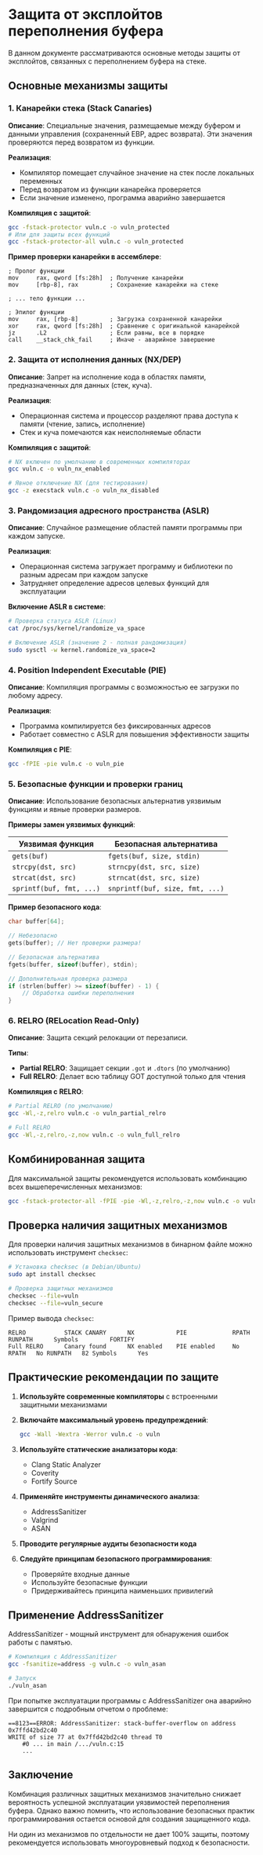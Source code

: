 # Защита от эксплойтов переполнения буфера

В данном документе рассматриваются основные методы защиты от эксплойтов, связанных с переполнением буфера на стеке.

## Основные механизмы защиты

### 1. Канарейки стека (Stack Canaries)

**Описание**: Специальные значения, размещаемые между буфером и данными управления (сохраненный EBP, адрес возврата). Эти значения проверяются перед возвратом из функции.

**Реализация**:
- Компилятор помещает случайное значение на стек после локальных переменных
- Перед возвратом из функции канарейка проверяется
- Если значение изменено, программа аварийно завершается

**Компиляция с защитой**:
```bash
gcc -fstack-protector vuln.c -o vuln_protected
# Или для защиты всех функций
gcc -fstack-protector-all vuln.c -o vuln_protected
```

**Пример проверки канарейки в ассемблере**:
```assembly
; Пролог функции
mov     rax, qword [fs:28h]  ; Получение канарейки
mov     [rbp-8], rax         ; Сохранение канарейки на стеке

; ... тело функции ...

; Эпилог функции
mov     rax, [rbp-8]         ; Загрузка сохраненной канарейки
xor     rax, qword [fs:28h]  ; Сравнение с оригинальной канарейкой
jz      .L2                  ; Если равны, все в порядке
call    __stack_chk_fail     ; Иначе - аварийное завершение
```

### 2. Защита от исполнения данных (NX/DEP)

**Описание**: Запрет на исполнение кода в областях памяти, предназначенных для данных (стек, куча).

**Реализация**:
- Операционная система и процессор разделяют права доступа к памяти (чтение, запись, исполнение)
- Стек и куча помечаются как неисполняемые области

**Компиляция с защитой**:
```bash
# NX включен по умолчанию в современных компиляторах
gcc vuln.c -o vuln_nx_enabled

# Явное отключение NX (для тестирования)
gcc -z execstack vuln.c -o vuln_nx_disabled
```

### 3. Рандомизация адресного пространства (ASLR)

**Описание**: Случайное размещение областей памяти программы при каждом запуске.

**Реализация**:
- Операционная система загружает программу и библиотеки по разным адресам при каждом запуске
- Затрудняет определение адресов целевых функций для эксплуатации

**Включение ASLR в системе**:
```bash
# Проверка статуса ASLR (Linux)
cat /proc/sys/kernel/randomize_va_space

# Включение ASLR (значение 2 - полная рандомизация)
sudo sysctl -w kernel.randomize_va_space=2
```

### 4. Position Independent Executable (PIE)

**Описание**: Компиляция программы с возможностью ее загрузки по любому адресу.

**Реализация**:
- Программа компилируется без фиксированных адресов
- Работает совместно с ASLR для повышения эффективности защиты

**Компиляция с PIE**:
```bash
gcc -fPIE -pie vuln.c -o vuln_pie
```

### 5. Безопасные функции и проверки границ

**Описание**: Использование безопасных альтернатив уязвимым функциям и явные проверки размеров.

**Примеры замен уязвимых функций**:

| Уязвимая функция | Безопасная альтернатива |
|------------------|------------------------|
| `gets(buf)`      | `fgets(buf, size, stdin)` |
| `strcpy(dst, src)` | `strncpy(dst, src, size)` |
| `strcat(dst, src)` | `strncat(dst, src, size)` |
| `sprintf(buf, fmt, ...)` | `snprintf(buf, size, fmt, ...)` |

**Пример безопасного кода**:
```c
char buffer[64];

// Небезопасно
gets(buffer); // Нет проверки размера!

// Безопасная альтернатива
fgets(buffer, sizeof(buffer), stdin);

// Дополнительная проверка размера
if (strlen(buffer) >= sizeof(buffer) - 1) {
    // Обработка ошибки переполнения
}
```

### 6. RELRO (RELocation Read-Only)

**Описание**: Защита секций релокации от перезаписи.

**Типы**:
- **Partial RELRO**: Защищает секции `.got` и `.dtors` (по умолчанию)
- **Full RELRO**: Делает всю таблицу GOT доступной только для чтения

**Компиляция с RELRO**:
```bash
# Partial RELRO (по умолчанию)
gcc -Wl,-z,relro vuln.c -o vuln_partial_relro

# Full RELRO
gcc -Wl,-z,relro,-z,now vuln.c -o vuln_full_relro
```

## Комбинированная защита

Для максимальной защиты рекомендуется использовать комбинацию всех вышеперечисленных механизмов:

```bash
gcc -fstack-protector-all -fPIE -pie -Wl,-z,relro,-z,now vuln.c -o vuln_secure
```

## Проверка наличия защитных механизмов

Для проверки наличия защитных механизмов в бинарном файле можно использовать инструмент `checksec`:

```bash
# Установка checksec (в Debian/Ubuntu)
sudo apt install checksec

# Проверка защитных механизмов
checksec --file=vuln
checksec --file=vuln_secure
```

Пример вывода `checksec`:
```
RELRO           STACK CANARY      NX            PIE             RPATH      RUNPATH      Symbols         FORTIFY
Full RELRO      Canary found      NX enabled    PIE enabled     No RPATH   No RUNPATH   82 Symbols      Yes
```

## Практические рекомендации по защите

1. **Используйте современные компиляторы** с встроенными защитными механизмами

2. **Включайте максимальный уровень предупреждений**:
   ```bash
   gcc -Wall -Wextra -Werror vuln.c -o vuln
   ```

3. **Используйте статические анализаторы кода**:
   - Clang Static Analyzer
   - Coverity
   - Fortify Source

4. **Применяйте инструменты динамического анализа**:
   - AddressSanitizer
   - Valgrind
   - ASAN

5. **Проводите регулярные аудиты безопасности кода**

6. **Следуйте принципам безопасного программирования**:
   - Проверяйте входные данные
   - Используйте безопасные функции
   - Придерживайтесь принципа наименьших привилегий

## Применение AddressSanitizer

AddressSanitizer - мощный инструмент для обнаружения ошибок работы с памятью.

```bash
# Компиляция с AddressSanitizer
gcc -fsanitize=address -g vuln.c -o vuln_asan

# Запуск
./vuln_asan
```

При попытке эксплуатации программы с AddressSanitizer она аварийно завершится с подробным отчетом о проблеме:

```
==8123==ERROR: AddressSanitizer: stack-buffer-overflow on address 0x7ffd42bd2c40
WRITE of size 77 at 0x7ffd42bd2c40 thread T0
    #0 ... in main /.../vuln.c:15
    ...
```

## Заключение

Комбинация различных защитных механизмов значительно снижает вероятность успешной эксплуатации уязвимостей переполнения буфера. Однако важно помнить, что использование безопасных практик программирования остается основой для создания защищенного кода.

Ни один из механизмов по отдельности не дает 100% защиты, поэтому рекомендуется использовать многоуровневый подход к безопасности. 